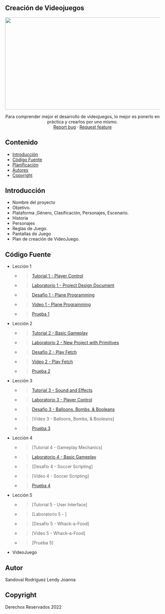 ## Creación de Videojuegos
<p align="center">
    <img src="https://user-images.githubusercontent.com/8560750/195950148-0c0df38e-5f96-45ae-87c3-6922738c612d.jpg" alt="Logo" width=1200 height=300>

  <p align="center">
    Para comprender mejor el desarrollo de videojuegos, lo mejor es ponerlo en práctica y crearlos por uno mismo.
    <br>
    <a href="https://reponame/issues/new?template=bug.md">Report bug</a>
    ·
    <a href="https://reponame/issues/new?template=feature.md&labels=feature">Request feature</a>
  </p>
</p>


## Contenido

- [Introducción](#introducción)
- [Código Fuente](#código-fuente)
- [Planificación](#planificación)
- [Autores](#autores)
- [Copyright](#copyright)


## Introducción

- Nombre del proyecto
- Objetivo.
- Plataforma ,Género, Clasificación, Personajes, Escenario.
- Historia
- Personajes
- Reglas de Juego.
- Pantallas de Juego
- Plan de creación de VideoJuego.

## Código Fuente

* Lección 1
  * > [Tutorial 1 - Player Control ](https://github.com/UTNG-Unity-GDGS2102-LJSR/Leccion_01/tree/main/Assets)
  * > [Laboratorio 1 - Project Design Document ](https://github.com/UTNG-Unity-GDGS2102-LJSR/Leccion01_Laboratorio/blob/main/Project%20Design%20Doc%20%5BWORD%5D.docx)
  * > [Desafío 1 - Plane Programming ](https://github.com/UTNG-Unity-GDGS2102-LJSR/Leccion01_Challenge/tree/main/Assets)
  * > [Video 1 - Plane Programming](https://drive.google.com/file/d/16z2d3Z__fhAr7p-sL_D1CV7DDLmAEcFs/view?usp=sharing)
  * > [Prueba 1](https://drive.google.com/file/d/14UF3Qp9z7SMNfuHe-5bgfmdI15zQfAcy/view?usp=sharing)
* Lección 2
  * > [Tutorial 2 - Basic Gameplay](https://github.com/UTNG-Unity-GDGS2102-LJSR/Leccion_02/tree/main/Assets)
  * > [Laboratorio 2 - New Project with Primitives](https://github.com/UTNG-Unity-GDGS2102-LJSR/Leccion02_Laboratorio/tree/main/Assets)
  * > [Desafío 2 - Play Fetch](https://github.com/UTNG-Unity-GDGS2102-LJSR/Leccion02_Challenge/tree/main/Assets)
  * > [Video 2 - Play Fetch ](https://drive.google.com/file/d/1A85yH7OYyf_n-1GX8eW4C_kfRyp2cph8/view?usp=sharing)
  * > [Prueba 2](https://drive.google.com/file/d/1-NdpPAH1jztjnov5cZ-x7uwReykVcwF3/view?usp=sharing)
* Lección 3
  * > [Tutorial 3 - Sound and Effects](https://github.com/UTNG-Unity-GDGS2102-LJSR/Leccion_03)
  * > [Laboratorio 3 - Player Control](https://github.com/UTNG-Unity-GDGS2102-LJSR/Leccion03_Laboratorio)
  * > [Desafío 3 - Balloons, Bombs, & Booleans](https://github.com/UTNG-Unity-GDGS2102-LJSR/Leccion03_Challenge)
  * > [Video 3 - Balloons, Bombs, & Booleans]
  * > [Prueba 3](https://drive.google.com/file/d/1Yb4YFwQRTj2WedrJsmDK4qVpVijeSsPA/view?usp=sharing)
* Lección 4
  * > [Tutorial 4 - Gameplay Mechanics]
  * > [Laboratorio 4 -  Basic Gameplay](https://github.com/UTNG-Unity-GDGS2102-LJSR/Leccion04_Laboratorio)
  * > [Desafío 4 - Soccer Scripting]
  * > [Video 4 - Soccer Scripting]
  * > [Prueba 4](https://drive.google.com/file/d/1JKVmr3qhkdXZOshUNhjYrjEUbwYB_dfu/view?usp=sharing)
* Lección 5
  * > [Tutorial 5 - User Interface]
  * > [Laboratorio 5 - ]
  * > [Desafío 5 - Whack-a-Food]
  * > [Video 5 - Whack-a-Food]
  * > [Prueba 5]
* VideoJuego

## Autor
Sandoval Rodríguez Lendy Joanna

## Copyright
Derechos Reservados 2022
